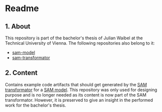 # Readme

## 1. About
This repository is part of the bachelor's thesis of Julian Waibel at the Technical University of Vienna.
The following repositories also belong to it:

 * [sam-model][sam-model repository]
 * [sam-transformator][sam-transformator repository]

## 2. Content
Contains example code artifacts that should get generated by the [SAM transformator][sam-transformator repository] for a [SAM model][sam-model repository].
This repository was only used for designing purpose and is no longer needed as its content is now part of the SAM transformator.
However, it is preserved to give an insight in the performed work for the bachelor's thesis.


[sam-model repository]: https://github.com/0xCAF3BAB3/sam-model/
[sam-transformator repository]: https://github.com/0xCAF3BAB3/sam-transformator/
[AutomationML page]: https://www.automationml.org/